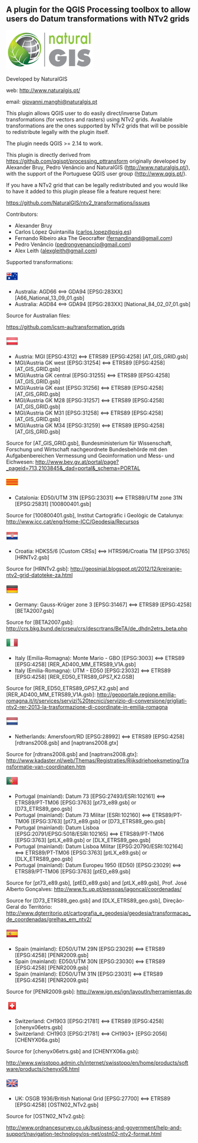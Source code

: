 A plugin for the QGIS Processing toolbox to allow users do Datum transformations with NTv2 grids
--------------------------------------

![](/icons/naturalgis.png)

Developed by NaturalGIS 

web: http://www.naturalgis.pt/ 

email: giovanni.manghi@naturalgis.pt

This plugin allows QGIS user to do easily direct/inverse Datum transformations (for vectors and rasters) using NTv2 grids. Available transformations are the ones supported by NTv2 grids that will be possible to redistribute legally with the plugin itself.

The plugin needs QGIS >= 2.14 to work.

This plugin is directly derived from https://github.com/qgispt/processing_pttransform originally developed by Alexander Bruy, Pedro Venâncio and NaturalGIS (http://www.naturalgis.pt/), with the support of the Portuguese QGIS user group (http://www.qgis.pt/).

If you have a NTv2 grid that can be legally redistributed and you would like to have it added to this plugin please file a feature request here:

https://github.com/NaturalGIS/ntv2_transformations/issues

Contributors:

- Alexander Bruy
- Carlos López Quintanilla (carlos.lopez@psig.es)
- Fernando Ribeiro aka The Geocrafter (fernandinand@gmail.com)
- Pedro Venâncio (pedrongvenancio@gmail.com)
- Alex Leith (alexgleith@gmail.com)

Supported transformations:

![](/icons/au.png)

- Australia: AGD66 <==> GDA94 [EPSG:283XX] [A66_National_13_09_01.gsb]
- Australia: AGD84 <==> GDA94 [EPSG:283XX] [National_84_02_07_01.gsb]

Source for Australian files:

https://github.com/icsm-au/transformation_grids

![](/icons/at.png)

-  Austria: MGI [EPSG:4312] <==> ETRS89 [EPSG:4258] [AT_GIS_GRID.gsb]
-  MGI/Austria GK west [EPSG:31254] <==> ETRS89 [EPSG:4258] [AT_GIS_GRID.gsb]
-  MGI/Austria GK central [EPSG:31255] <==> ETRS89 [EPSG:4258] [AT_GIS_GRID.gsb]
-  MGI/Austria GK east [EPSG:31256] <==> ETRS89 [EPSG:4258] [AT_GIS_GRID.gsb]
-  MGI/Austria GK M28 [EPSG:31257] <==> ETRS89 [EPSG:4258] [AT_GIS_GRID.gsb]
-  MGI/Austria GK M31 [EPSG:31258] <==> ETRS89 [EPSG:4258] [AT_GIS_GRID.gsb]
-  MGI/Austria GK M34 [EPSG:31259] <==> ETRS89 [EPSG:4258] [AT_GIS_GRID.gsb]

Source for [AT_GIS_GRID.gsb], Bundesministerium für Wissenschaft, Forschung und Wirtschaft nachgeordnete Bundesbehörde mit den Aufgabenbereichen Vermessung und Geoinformation und Mess- und Eichwesen: 
http://www.bev.gv.at/portal/page?_pageid=713,2103845&_dad=portal&_schema=PORTAL

![](/icons/cat.png)

-  Catalonia: ED50/UTM 31N [EPSG:23031] <==> ETRS89/UTM zone 31N [EPSG:25831] [100800401.gsb]

Source for [100800401.gsb], Institut Cartogràfic i Geològic de Catalunya: 
http://www.icc.cat/eng/Home-ICC/Geodesia/Recursos

![](/icons/hr.png)

-  Croatia: HDKS5/6 [Custom CRSs] <==> HTRS96/Croatia TM [EPSG:3765] [HRNTv2.gsb]

Source for [HRNTv2.gsb]: 
http://geosinjal.blogspot.pt/2012/12/kreiranje-ntv2-grid-datoteke-za.html

![](/icons/de.png)

-  Germany: Gauss-Krüger zone 3 [EPSG:31467] <==> ETRS89 [EPSG:4258] [BETA2007.gsb]

Source for [BETA2007.gsb]: 
http://crs.bkg.bund.de/crseu/crs/descrtrans/BeTA/de_dhdn2etrs_beta.php

![](/icons/it.png)

-  Italy (Emilia-Romagna): Monte Mario - GBO [EPSG:3003] <==> ETRS89 [EPSG:4258] [RER_AD400_MM_ETRS89_V1A.gsb]
-  Italy (Emilia-Romagna): UTM - ED50 [EPSG:23032] <==> ETRS89 [EPSG:4258] [RER_ED50_ETRS89_GPS7_K2.GSB]

Source for [RER_ED50_ETRS89_GPS7_K2.gsb] and [RER_AD400_MM_ETRS89_V1A.gsb]:
http://geoportale.regione.emilia-romagna.it/it/services/servizi%20tecnici/servizio-di-conversione/grigliati-ntv2-rer-2013-la-trasformazione-di-coordinate-in-emilia-romagna

![](/icons/nl.png)

-  Netherlands: Amersfoort/RD [EPSG:28992] <==> ETRS89 [EPSG:4258] [rdtrans2008.gsb] and [naptrans2008.gtx]

Source for [rdtrans2008.gsb] and [naptrans2008.gtx]:
http://www.kadaster.nl/web/Themas/Registraties/Rijksdriehoeksmeting/Transformatie-van-coordinaten.htm

![](/icons/pt.png)

-  Portugal (mainland): Datum 73 [EPSG:27493/ESRI:102161] <==> ETRS89/PT-TM06 [EPSG:3763] [pt73_e89.gsb] or [D73_ETRS89_geo.gsb]
-  Portugal (mainland): Datum 73 Militar [ESRI:102160] <==> ETRS89/PT-TM06 [EPSG:3763] [pt73_e89.gsb] or [D73_ETRS89_geo.gsb]
-  Portugal (mainland): Datum Lisboa [EPSG:20791/EPSG:5018/ESRI:102165] <==> ETRS89/PT-TM06 [EPSG:3763] [ptLX_e89.gsb] or [DLX_ETRS89_geo.gsb]
-  Portugal (mainland): Datum Lisboa Militar [EPSG:20790/ESRI:102164] <==> ETRS89/PT-TM06 [EPSG:3763] [ptLX_e89.gsb] or [DLX_ETRS89_geo.gsb]
-  Portugal (mainland): Datum Europeu 1950 (ED50) [EPSG:23029] <==> ETRS89/PT-TM06 [EPSG:3763] [ptED_e89.gsb]

Source for [pt73_e89.gsb], [ptED_e89.gsb] and [ptLX_e89.gsb], Prof. José Alberto Gonçalves:
http://www.fc.up.pt/pessoas/jagoncal/coordenadas/

Source for [D73_ETRS89_geo.gsb] and [DLX_ETRS89_geo.gsb], Direção-Geral do Território:
http://www.dgterritorio.pt/cartografia_e_geodesia/geodesia/transformacao_de_coordenadas/grelhas_em_ntv2/

![](/icons/es.png)

-  Spain (mainland): ED50/UTM 29N [EPSG:23029] <==> ETRS89 [EPSG:4258] [PENR2009.gsb]
-  Spain (mainland): ED50/UTM 30N [EPSG:23030] <==> ETRS89 [EPSG:4258] [PENR2009.gsb]
-  Spain (mainland): ED50/UTM 31N [EPSG:23031] <==> ETRS89 [EPSG:4258] [PENR2009.gsb]

Source for [PENR2009.gsb]:
http://www.ign.es/ign/layoutIn/herramientas.do

![](/icons/ch.png)

- Switzerland: CH1903 [EPSG:21781] <==> ETRS89 [EPSG:4258] [chenyx06etrs.gsb]
- Switzerland: CH1903 [EPSG:21781] <==> CH1903+ [EPSG:2056] [CHENYX06a.gsb]

Source for [chenyx06etrs.gsb] and [CHENYX06a.gsb]:

http://www.swisstopo.admin.ch/internet/swisstopo/en/home/products/software/products/chenyx06.html

![](/icons/uk.png)

- UK: OSGB 1936/British National Grid [EPSG:27700] <==> ETRS89 [EPSG:4258] [OSTN02_NTv2.gsb]

Source for [OSTN02_NTv2.gsb]:

http://www.ordnancesurvey.co.uk/business-and-government/help-and-support/navigation-technology/os-net/ostn02-ntv2-format.html